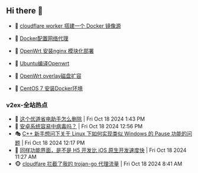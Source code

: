 ## Hi there 👋

<!--
**dkyg666/dkyg666** is a ✨ _special_ ✨ repository because its `README.md` (this file) appears on your GitHub profile.

Here are some ideas to get you started:

- 🔭 I’m currently working on ...
- 🌱 I’m currently learning ...
- 👯 I’m looking to collaborate on ...
- 🤔 I’m looking for help with ...
- 💬 Ask me about ...
- 📫 How to reach me: ...
- 😄 Pronouns: ...
- ⚡ Fun fact: ...
-->

<!-- BLOG-POST-LIST:START -->
- 🦩 [cloudflare worker 搭建一个 Docker 镜像源](http://blog.1996099.xyz/archives/cloudflare-worker-da-jian-yi-ge-docker-jing-xiang-zhan) 

- 🚦 [Docker配置网络代理](http://blog.1996099.xyz/archives/dockerpei-zhi-wang-luo-dai-li) 

- 🫶 [OpenWrt 安装nginx 模块化部署](http://blog.1996099.xyz/archives/openwrt-an-zhuang-nginx-mo-kuai-hua-bu-shu) 

- 🦄 [Ubuntu编译Openwrt](http://blog.1996099.xyz/archives/ubuntuzi-bian-yi-openwrt) 

- 🐻 [OpenWrt overlay磁盘扩容](http://blog.1996099.xyz/archives/openwrt-overlay) 

- 🤖 [CentOS 7 安装Docker环境](http://blog.1996099.xyz/archives/centos-docker) 
<!-- BLOG-POST-LIST:END -->

### v2ex-全站热点
<!-- v2ex:START -->
- 🥸 [这个优道省电助手怎么删除](https://www.v2ex.com/t/1081623#reply6) | Fri Oct 18 2024 1:43 PM
- 🤗 [安卓系统容易中病毒吗？](https://www.v2ex.com/t/1081618#reply6) | Fri Oct 18 2024 12:56 PM
- 🎭 [C++ 新手想问下关于 Linux 下如何实现类似 Windows 的 Pause 功能的问题](https://www.v2ex.com/t/1081614#reply5) | Fri Oct 18 2024 12:17 PM
- 🥷 [同样功能界面，是不是 H5 开发比 iOS 原生开发速度快](https://www.v2ex.com/t/1081606#reply11) | Fri Oct 18 2024 11:27 AM
- 🐵 [cloudfare 拦截了我的 trojan-go 代理流量](https://www.v2ex.com/t/1081565#reply2) | Fri Oct 18 2024 8:41 AM<!-- v2ex:END -->


